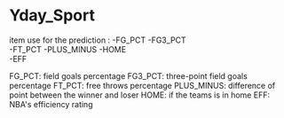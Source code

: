# Yday_Sport

item use for the prediction :
    -FG_PCT	
    -FG3_PCT	
    -FT_PCT	
    -PLUS_MINUS	
    -HOME		
    -EFF	

FG_PCT: field goals percentage 
FG3_PCT: three-point field goals percentage
FT_PCT: free throws percentage
PLUS_MINUS: difference of point between the winner and loser
HOME: if the teams is in home
EFF: NBA's efficiency rating  
